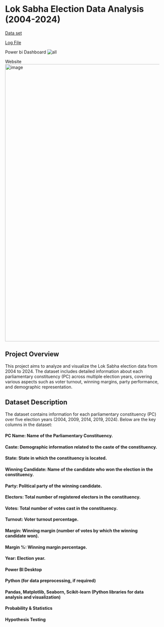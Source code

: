 # Lok Sabha Election Data Analysis (2004-2024)

[Data set](https://docs.google.com/spreadsheets/d/1ozqFX6grhaqdtqz7mZNcOW6U22BxfKZw_G9nCDaUkIE/edit?gid=0#gid=0)

[Log File](https://docs.google.com/document/d/1bOiRq6QTvhHGEaHlrkQC8Ql5yMkp3RIDQSEg9QJAxQw/edit?usp=sharing)

Power bi Dashboard
![all](https://github.com/user-attachments/assets/36642c66-c0eb-4f1b-aa7e-284126a7d3fb)

Website
<img width="905" alt="image" src="https://github.com/user-attachments/assets/3c12751c-951b-42b9-8135-b9d9c56d727e">

## Project Overview
This project aims to analyze and visualize the Lok Sabha election data from 2004 to 2024. The dataset includes detailed information about each parliamentary constituency (PC) across multiple election years, covering various aspects such as voter turnout, winning margins, party performance, and demographic representation.

## Dataset Description
The dataset contains information for each parliamentary constituency (PC) over five election years (2004, 2009, 2014, 2019, 2024). Below are the key columns in the dataset:

#### PC Name: Name of the Parliamentary Constituency.
#### Caste: Demographic information related to the caste of the constituency.
#### State: State in which the constituency is located.
#### Winning Candidate: Name of the candidate who won the election in the constituency.
#### Party: Political party of the winning candidate.
#### Electors: Total number of registered electors in the constituency.
#### Votes: Total number of votes cast in the constituency.
#### Turnout: Voter turnout percentage.
#### Margin: Winning margin (number of votes by which the winning candidate won).
#### Margin %: Winning margin percentage.
#### Year: Election year.

#### Power BI Desktop
#### Python (for data preprocessing, if required)
#### Pandas, Matplotlib, Seaborn, Scikit-learn (Python libraries for data analysis and visualization)
#### Probability & Statistics
#### Hypothesis Testing

